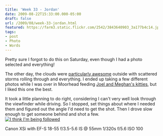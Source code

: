 ```yaml
---
title: 'Week 33 - Jordan'
date: 2009-08-22T15:33:00.000-05:00
draft: false
url: /2009/08/week-33-jordan.html
featured: https://farm3.static.flickr.com/2542/3843640903_3a177b4c14.jpg
tags: 
- post
- Photo
- Words
---
```


Pretty sure I forgot to do this on Saturday, even though I had a photo selected and everything!  
  
The other day, the clouds were [particularly awesome](https://www.flickr.com/search/?q=moorhead%20clouds&w=53994612@N00) outside with scattered storms rolling through and everything. I ended up taking a few different photos while I was over in Moorhead feeding [Joel and Meghan's kitties](https://www.flickr.com/search/?w=53994612@N00&q=lily+OR+lucy&m=text), but I liked this one the best.  
  
It took a little planning to do right, considering I can't very well look through the viewfinder while driving. So I stopped, set things about where I needed them and figured out the angle I'd need to get the shot. Then I drove slow enough to get someone behind and shot a few.  
[![I think I'm being followed](https://farm3.static.flickr.com/2542/3843640903_3a177b4c14.jpg)](https://www.flickr.com/photos/jhofker/3843640903/ "I think I'm being
      followed by jhofker, on Flickr")  
  
Canon XSi with EF-S 18-55 f/3.5-5.6 IS @ 55mm 1/320s f/5.6 ISO 100